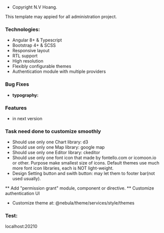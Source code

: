 * Copyright N.V Hoang.

This template may appied for all administration project.

### Technologies:

- Angular 8+ & Typescript
- Bootstrap 4+ & SCSS
- Responsive layout
- RTL support
- High resolution
- Flexibly configurable themes
- Authentication module with multiple providers

### Bug Fixes

* **typography:** 


### Features

* in next version

### Task need done to customize smoothly
* Should use only one Chart library: d3
* Should use only one Map library: google map
* Should use only one Editor library: ckeditor
* Should use only one font icon that made by fontello.com or icomoon.io or other. Purpose make smallest size of icons. Default themes use much more font icon libraries, each is NOT light-weight.
* Design Setting button and swith button: may let them to footer bar(not used usually).

** Add "permission grant" module, component or directive.
** Customize authentication UI

+ Customize theme at: @nebula/theme/services/style/themes


### Test:
localhost:20210

